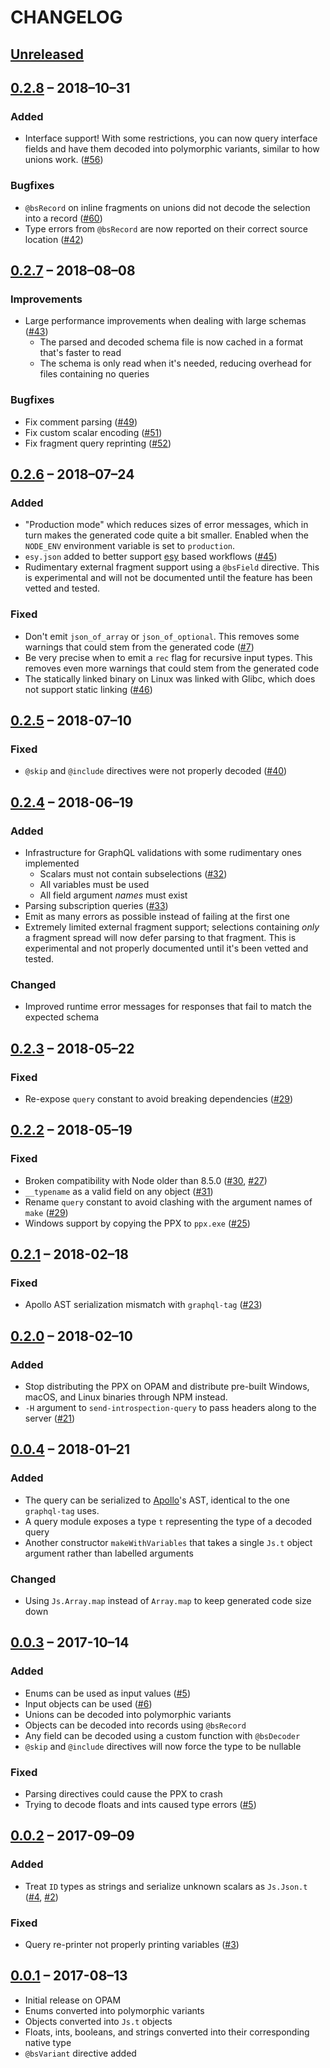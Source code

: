 # CHANGELOG

## [Unreleased]

## [0.2.8] – 2018–10–31

### Added

- Interface support! With some restrictions, you can now query interface fields
  and have them decoded into polymorphic variants, similar to how unions work.
  ([#56](https://github.com/mhallin/graphql_ppx/pull/56))

### Bugfixes

- `@bsRecord` on inline fragments on unions did not decode the selection into a
  record ([#60](https://github.com/mhallin/graphql_ppx/issues/60))
- Type errors from `@bsRecord` are now reported on their correct source location
  ([#42](https://github.com/mhallin/graphql_ppx/issues/42))

## [0.2.7] – 2018–08–08

### Improvements

- Large performance improvements when dealing with large schemas ([#43](https://github.com/mhallin/graphql_ppx/pull/43))
  - The parsed and decoded schema file is now cached in a format that's faster
    to read
  - The schema is only read when it's needed, reducing overhead for files
    containing no queries

### Bugfixes

- Fix comment parsing ([#49](https://github.com/mhallin/graphql_ppx/pull/49))
- Fix custom scalar encoding ([#51](https://github.com/mhallin/graphql_ppx/issues/51))
- Fix fragment query reprinting ([#52](https://github.com/mhallin/graphql_ppx/issues/52))

## [0.2.6] – 2018–07–24

### Added

- "Production mode" which reduces sizes of error messages, which in turn makes
  the generated code quite a bit smaller. Enabled when the `NODE_ENV`
  environment variable is set to `production`.
- `esy.json` added to better support [esy](https://esy.sh) based workflows
  ([#45](https://github.com/mhallin/graphql_ppx/pull/45))
- Rudimentary external fragment support using a `@bsField` directive. This is
  experimental and will not be documented until the feature has been vetted and
  tested.

### Fixed

- Don't emit `json_of_array` or `json_of_optional`. This removes some warnings
  that could stem from the generated code
  ([#7](https://github.com/mhallin/graphql_ppx/issues/7))
- Be very precise when to emit a `rec` flag for recursive input types. This
  removes even more warnings that could stem from the generated code
- The statically linked binary on Linux was linked with Glibc, which does not
  support static linking
  ([#46](https://github.com/mhallin/graphql_ppx/issues/46))

## [0.2.5] – 2018-07–10

### Fixed

- `@skip` and `@include` directives were not properly decoded
  ([#40](https://github.com/mhallin/graphql_ppx/issues/40))

## [0.2.4] – 2018-06–19

### Added

- Infrastructure for GraphQL validations with some rudimentary ones implemented
  - Scalars must not contain subselections
    ([#32](https://github.com/mhallin/graphql_ppx/issues/32))
  - All variables must be used
  - All field argument _names_ must exist
- Parsing subscription queries
  ([#33](https://github.com/mhallin/graphql_ppx/issues/33))
- Emit as many errors as possible instead of failing at the first one
- Extremely limited external fragment support; selections containing _only_ a
  fragment spread will now defer parsing to that fragment. This is experimental
  and not properly documented until it's been vetted and tested.

### Changed

- Improved runtime error messages for responses that fail to match the expected
  schema

## [0.2.3] – 2018-05–22

### Fixed

- Re-expose `query` constant to avoid breaking dependencies
  ([#29](https://github.com/mhallin/graphql_ppx/issues/29))

## [0.2.2] – 2018-05–19

### Fixed

- Broken compatibility with Node older than 8.5.0
  ([#30](https://github.com/mhallin/graphql_ppx/pull/30),
  [#27](https://github.com/mhallin/graphql_ppx/issues/27))
- `__typename` as a valid field on any object ([#31](https://github.com/mhallin/graphql_ppx/issues/31))
- Rename `query` constant to avoid clashing with the argument names of `make`
  ([#29](https://github.com/mhallin/graphql_ppx/issues/29))
- Windows support by copying the PPX to `ppx.exe`
  ([#25](https://github.com/mhallin/graphql_ppx/issues/25))

## [0.2.1] – 2018-02–18

### Fixed

- Apollo AST serialization mismatch with `graphql-tag`
  ([#23](https://github.com/mhallin/graphql_ppx/issues/23))

## [0.2.0] – 2018-02–10

### Added

- Stop distributing the PPX on OPAM and distribute pre-built Windows, macOS, and
  Linux binaries through NPM instead.
- `-H` argument to `send-introspection-query` to pass headers along to the
  server ([#21](https://github.com/mhallin/graphql_ppx/pull/21))

## [0.0.4] – 2018-01–21

### Added

- The query can be serialized to [Apollo](https://github.com/apollographql)'s
  AST, identical to the one `graphql-tag` uses.
- A query module exposes a type `t` representing the type of a decoded query
- Another constructor `makeWithVariables` that takes a single `Js.t` object
  argument rather than labelled arguments

### Changed

- Using `Js.Array.map` instead of `Array.map` to keep generated code size down

## [0.0.3] – 2017-10–14

### Added

- Enums can be used as input values
  ([#5](https://github.com/mhallin/graphql_ppx/pull/5))
- Input objects can be used
  ([#6](https://github.com/mhallin/graphql_ppx/pull/6))
- Unions can be decoded into polymorphic variants
- Objects can be decoded into records using `@bsRecord`
- Any field can be decoded using a custom function with `@bsDecoder`
- `@skip` and `@include` directives will now force the type to be nullable

### Fixed

- Parsing directives could cause the PPX to crash
- Trying to decode floats and ints caused type errors
  ([#5](https://github.com/mhallin/graphql_ppx/pull/5))

## [0.0.2] – 2017-09–09

### Added

- Treat `ID` types as strings and serialize unknown scalars as `Js.Json.t`
  ([#4](https://github.com/mhallin/graphql_ppx/pull/4), [#2](https://github.com/mhallin/graphql_ppx/issues/2))

### Fixed

- Query re-printer not properly printing variables ([#3](https://github.com/mhallin/graphql_ppx/issues/3))

## [0.0.1] – 2017-08–13

- Initial release on OPAM
- Enums converted into polymorphic variants
- Objects converted into `Js.t` objects
- Floats, ints, booleans, and strings converted into their corresponding native
  type
- `@bsVariant` directive added

[unreleased]: https://github.com/mhallin/graphql_ppx/compare/0.2.8...HEAD
[0.2.8]: https://github.com/mhallin/graphql_ppx/compare/0.2.7...0.2.8
[0.2.7]: https://github.com/mhallin/graphql_ppx/compare/0.2.6...0.2.7
[0.2.6]: https://github.com/mhallin/graphql_ppx/compare/0.2.5...0.2.6
[0.2.5]: https://github.com/mhallin/graphql_ppx/compare/0.2.4...0.2.5
[0.2.4]: https://github.com/mhallin/graphql_ppx/compare/0.2.3...0.2.4
[0.2.3]: https://github.com/mhallin/graphql_ppx/compare/0.2.2...0.2.3
[0.2.2]: https://github.com/mhallin/graphql_ppx/compare/0.2.1...0.2.2
[0.2.1]: https://github.com/mhallin/graphql_ppx/compare/0.2.0...0.2.1
[0.2.0]: https://github.com/mhallin/graphql_ppx/compare/0.0.4...0.2.0
[0.0.4]: https://github.com/mhallin/graphql_ppx/compare/0.0.3...0.0.4
[0.0.3]: https://github.com/mhallin/graphql_ppx/compare/0.0.2...0.0.3
[0.0.2]: https://github.com/mhallin/graphql_ppx/compare/0.0.1...0.0.2
[0.0.1]: https://github.com/mhallin/graphql_ppx/compare/87ea451...0.0.1
